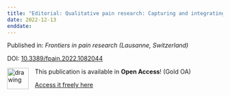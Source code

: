 ```yaml
---
title: "Editorial: Qualitative pain research: Capturing and integrating cultural, social and linguistic data."
date: 2022-12-13
enddate:
---
```


Published in: *Frontiers in pain research (Lausanne, Switzerland)*

DOI: [10.3389/fpain.2022.1082044](https://doi.org/10.3389/fpain.2022.1082044)

<img src="https://upload.wikimedia.org/wikipedia/commons/thumb/7/77/Open_Access_logo_PLoS_transparent.svg/800px-Open_Access_logo_PLoS_transparent.svg.png" alt="drawing" width="50" align="left"/> &nbsp;&nbsp;&nbsp;This publication is available in **Open Access**! (Gold OA)

&nbsp;&nbsp;&nbsp;<a href="https://www.frontiersin.org/articles/10.3389/fpain.2022.1082044/pdf">Access it freely here</a>

